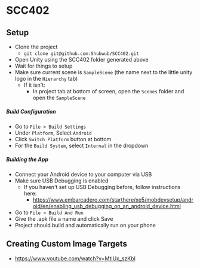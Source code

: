 # SCC402

## Setup

* Clone the project
  * `git clone git@github.com:Shubwub/SCC402.git`
* Open Unity using the SCC402 folder generated above
* Wait for things to setup
* Make sure current scene is `SampleScene` (the name next to the little unity logo in the `Hierarchy` tab)
  * If it isn't:
    * In project tab at bottom of screen, open the `Scenes` folder and open the `SampleScene`

##### Build Configuration
* Go to `File > Build Settings`
* Under `Platform`, Select `Android`
* Click `Switch Platform` button at bottom
* For the `Build System`, select `Internal` in the dropdown

##### Building the App
* Connect your Android device to your computer via USB
* Make sure USB Debugging is enabled
  * If you haven't set up USB Debugging before, follow instructions here:
    * https://www.embarcadero.com/starthere/xe5/mobdevsetup/android/en/enabling_usb_debugging_on_an_android_device.html
* Go to `File > Build And Run`
* Give the .apk file a name and click Save
* Project should build and automatically run on your phone

## Creating Custom Image Targets
* https://www.youtube.com/watch?v=MtiUx_szKbI
